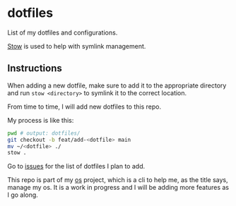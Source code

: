 # dotfiles

List of my dotfiles and configurations.

[Stow](https://www.gnu.org/software/stow/) is used to help with symlink management.

## Instructions

When adding a new dotfile, make sure to add it to the appropriate directory and run `stow <directory>` to symlink it to the correct location.

From time to time, I will add new dotfiles to this repo.

My process is like this:

```bash
pwd # output: dotfiles/
git checkout -b feat/add-<dotfile> main
mv ~/<dotfile> ./
stow .
```

Go to [issues](https://github.com/siriusnottin/dotfiles/issues) for the list of dotfiles I plan to add.

This repo is part of my [os](https://github.com/siriusnottin/os) project, which is a cli to help me, as the title says, manage my os. It is a work in progress and I will be adding more features as I go along.
